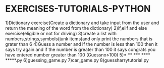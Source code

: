 # EXERCISES-TUTORIALS-PYTHON
1)Dictionary exercise(Create a dictionary and take input from the user and return the meaning of the word from the dictionary)
2)if,elif and else exercise(eligible or not for driving)
3)create a list with numbers,strings,symbols(junk items)and only print the numbers that is grater than 6 
4)Guess a number and if the number is less than 100 then it says try again and if the number is greater than 100 it says congrats you have entered number greater than 100
(Guessno>100)
5)* ** *** **** *****.py
6)guessing_game.py
7)car_game.py
8)guessharrytutorial.py
